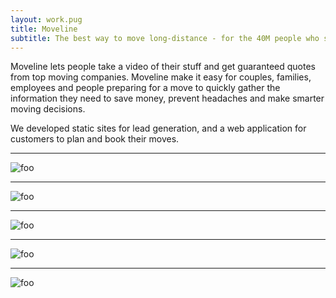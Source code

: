 ```yaml
---
layout: work.pug
title: Moveline
subtitle: The best way to move long-distance - for the 40M people who spend $30B on moving services annually
---
```


Moveline lets people take a video of their stuff and get guaranteed quotes from top moving companies. Moveline make it easy for couples, families, employees and people preparing for a move to quickly gather the information they need to save money, prevent headaches and make smarter moving decisions.

We developed static sites for lead generation, and a web application for customers to plan and book their moves.

---

![foo](/images/work/moveline/moveline-1.jpg)

---

![foo](/images/work/moveline/moveline-2.jpg)

---

![foo](/images/work/moveline/moveline-3.jpg)

---

![foo](/images/work/moveline/moveline-4.jpg)

---

![foo](/images/work/moveline/moveline-5.jpg)
